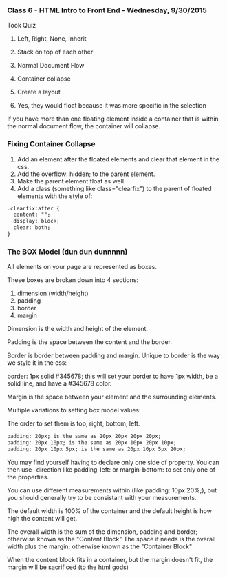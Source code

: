 ### Class 6 - HTML Intro to Front End - Wednesday, 9/30/2015

Took Quiz

1. Left, Right, None, Inherit

2. Stack on top of each other

3. Normal Document Flow

4. Container collapse

5. Create a layout

6. Yes, they would float because it was more specific in the selection


If you have more than one floating element inside a container that is within the normal document flow, the container will collapse.

### Fixing Container Collapse

1. Add an element after the floated elements and clear that element in the css.
2. Add the overflow: hidden; to the parent element.
3. Make the parent element float as well.
4. Add a class (something like class="clearfix") to the parent of floated elements with the style of:

```html
.clearfix:after {
  content: ""; 
  display: block;
  clear: both;
}
```

### The BOX Model (dun dun dunnnnn)

All elements on your page are represented as boxes.  

These boxes are broken down into 4 sections:

1. dimension (width/height)
2. padding
3. border
4. margin

Dimension is the width and height of the element.

Padding is the space between the content and the border.

Border is border between padding and margin. Unique to border is the way we style it in the css:

  border: 1px solid #345678;   this will set your border to have 1px width, be a solid line, and have a #345678 color.
  
Margin is the space between your element and the surrounding elements.



Multiple variations to setting box model values:

The order to set them is top, right, bottom, left.
```html
padding: 20px; is the same as 20px 20px 20px 20px; 
padding: 20px 10px; is the same as 20px 10px 20px 10px; 
padding: 20px 10px 5px; is the same as 20px 10px 5px 20px;
```

You may find yourself having to declare only one side of property. You can then use -direction like padding-left: or margin-bottom: to set only one of the properties.

You can use different measurements within (like padding: 10px 20%;), but you should generally try to be consistant with your measurements.

The default width is 100% of the container and the default height is how high the content will get.

The overall width is the sum of the dimension, padding and border; otherwise known as the "Content Block"
The space it needs is the overall width plus the margin; otherwise known as the "Container Block"

When the content block fits in a container, but the margin doesn't fit, the margin will be sacrificed (to the html gods)
